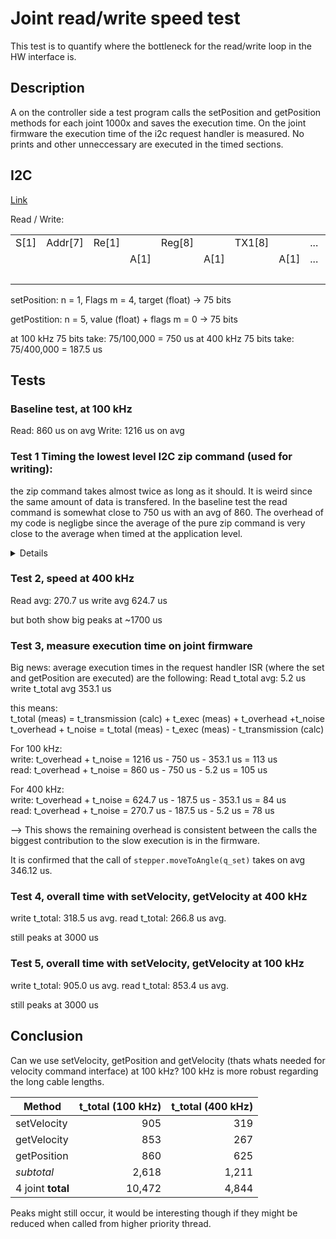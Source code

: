 # Joint read/write speed test
This test is to quantify where the bottleneck for the read/write loop in the HW interface is. 

## Description
A on the controller side a test program calls the setPosition and getPosition methods for each joint 1000x and saves the execution time. 
On the joint firmware the execution time of the i2c request handler is measured.
No prints and other unneccessary are executed in the timed sections.

## I2C
[Link](https://www.ti.com/lit/an/slva704/slva704.pdf)

Read / Write:

|      |         |       |      |        |      |        |      |      |        |      |      |         |       |      |        |      |      |        |       |      |                  |
| ---- | ------- | ----- | ---- | ------ | ---- | ------ | ---- | ---- | ------ | ---- | ---- | ------- | ----- | ---- | ------ | ---- | ---- | ------ | ----- | ---- | ---------------- |
| S[1] | Addr[7] | Re[1] |      | Reg[8] |      | TX1[8] |      | ...  | TXm[8] |      | S[1] | Addr[7] | Re[1] |      |        | A[1] | ...  |        | NA[1] | P[1] | *27+n*+8*m       |
|      |         |       | A[1] |        | A[1] |        | A[1] | ...  |        | A[1] |      |         |       | A[1] | RX1[8] |      | ...  | RXn[8] |       |      | *3+8\*n*+m       |
|      |         |       |      |        |      |        |      |      |        |      |      |         |       |      |        |      |      |        |       |      | **30+9\*n+9\*m** |

setPosition:
n = 1, Flags
m = 4, target (float)
-> 75 bits

getPostition:
n = 5, value (float) + flags
m = 0
-> 75 bits

at 100 kHz 75 bits take: 75/100,000 = 750 us
at 400 kHz 75 bits take: 75/400,000 = 187.5 us

## Tests

### Baseline test, at 100 kHz
Read: 860 us on avg
Write: 1216 us on avg

### Test 1 Timing the lowest level I2C zip command (used for writing):
the zip command takes almost twice as long as it should.
It is weird since the same amount of data is transfered.
In the baseline test the read command is somewhat close to 750 us with an avg of 860.
The overhead of my code is negligbe since the average of the pure zip command is very close to the average when timed at the application level.

<details>
lgI2cZip, tx size: 4, rx size: 1, took: 1205.260<br>
lgI2cZip, tx size: 4, rx size: 1, took: 1178.963<br>
lgI2cZip, tx size: 4, rx size: 1, took: 1182.500<br>
... <br>
lgI2cZip, tx size: 4, rx size: 1, took: 1211.500<br>
lgI2cZip, tx size: 4, rx size: 1, took: 1214.593<br>
  
</details>


### Test 2, speed at 400 kHz
Read avg: 270.7 us
write avg 624.7 us

but both show big peaks at ~1700 us

### Test 3, measure execution time on joint firmware
Big news:
average execution times in the request handler ISR (where the set and getPosition are executed) are the following:
Read t_total avg: 5.2 us
write t_total avg 353.1 us

this means:<br>
t_total (meas) = t_transmission (calc) + t_exec (meas) + t_overhead +t_noise <br>
t_overhead + t_noise  = t_total (meas) - t_exec (meas) - t_transmission (calc) 

For 100 kHz:<br>
write: t_overhead + t_noise = 1216 us - 750 us - 353.1 us = 113 us <br>
read: t_overhead + t_noise = 860 us - 750 us - 5.2 us = 105 us

For 400 kHz: <br>
write: t_overhead + t_noise = 624.7 us - 187.5 us - 353.1 us = 84 us <br>
read: t_overhead + t_noise = 270.7 us - 187.5 us - 5.2 us = 78 us

--> This shows the remaining overhead is consistent between the calls the biggest contribution to the slow execution is in the firmware.

It is confirmed that the call of `stepper.moveToAngle(q_set)` takes on avg 346.12 us.

### Test 4, overall time with setVelocity, getVelocity at 400 kHz
write t_total: 318.5 us avg.
read t_total: 266.8 us avg.

still peaks at 3000 us

### Test 5, overall time with setVelocity, getVelocity at 100 kHz
write t_total: 905.0 us avg.
read t_total: 853.4 us avg.

still peaks at 3000 us

## Conclusion
Can we use setVelocity, getPosition and getVelocity (thats whats needed for velocity command interface) at 100 kHz?
100 kHz is more robust regarding the long cable lengths.

| Method            | t_total (100 kHz) | t_total (400 kHz) |
| ---               |---:   |---:   |
|setVelocity        | 905  |319  |
|getVelocity        | 853  |267  |
|getPosition        | 860  | 625  |
| *subtotal*        | 2,618  |1,211  |
| 4 joint **total** | 10,472 | 4,844  |

Peaks might still occur, it would be interesting though if they might be reduced when called from higher priority thread.
